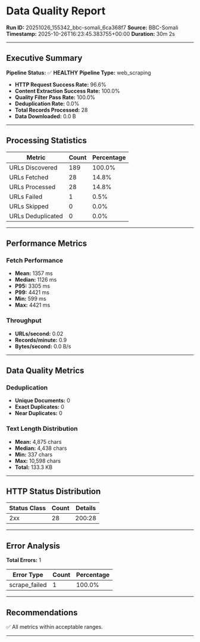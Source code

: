 # Data Quality Report

**Run ID:** 20251026_155342_bbc-somali_6ca368f7
**Source:** BBC-Somali
**Timestamp:** 2025-10-26T16:23:45.383755+00:00
**Duration:** 30m 2s

---

## Executive Summary

**Pipeline Status:** ✅ **HEALTHY**
**Pipeline Type:** web_scraping

- **HTTP Request Success Rate:** 96.6%
- **Content Extraction Success Rate:** 100.0%
- **Quality Filter Pass Rate:** 100.0%
- **Deduplication Rate:** 0.0%
- **Total Records Processed:** 28
- **Data Downloaded:** 0.0 B

---

## Processing Statistics

| Metric | Count | Percentage |
|--------|-------|------------|
| URLs Discovered | 189 | 100.0% |
| URLs Fetched | 28 | 14.8% |
| URLs Processed | 28 | 14.8% |
| URLs Failed | 1 | 0.5% |
| URLs Skipped | 0 | 0.0% |
| URLs Deduplicated | 0 | 0.0% |

---

## Performance Metrics

### Fetch Performance

- **Mean:** 1357 ms
- **Median:** 1126 ms
- **P95:** 3305 ms
- **P99:** 4421 ms
- **Min:** 599 ms
- **Max:** 4421 ms

### Throughput

- **URLs/second:** 0.02
- **Records/minute:** 0.9
- **Bytes/second:** 0.0 B/s

---

## Data Quality Metrics

### Deduplication

- **Unique Documents:** 0
- **Exact Duplicates:** 0
- **Near Duplicates:** 0

### Text Length Distribution

- **Mean:** 4,875 chars
- **Median:** 4,438 chars
- **Min:** 337 chars
- **Max:** 10,598 chars
- **Total:** 133.3 KB

---

## HTTP Status Distribution

| Status Class | Count | Details |
|--------------|-------|---------|
| 2xx | 28 | 200:28 |

---

## Error Analysis

**Total Errors:** 1

| Error Type | Count | Percentage |
|------------|-------|------------|
| scrape_failed | 1 | 100.0% |

---

## Recommendations

✅ All metrics within acceptable ranges.

---
